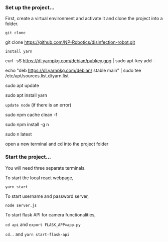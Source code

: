 ### Set up the project...

First, create a virtual environment and activate it and clone the project into a folder.

`git clone`

git clone https://github.com/NP-Robotics/disinfection-robot.git

`install yarn`

curl -sS https://dl.yarnpkg.com/debian/pubkey.gpg | sudo apt-key add -

echo "deb https://dl.yarnpkg.com/debian/ stable main" | sudo tee /etc/apt/sources.list.d/yarn.list

sudo apt update

sudo apt install yarn

`update node` (if there is an error)

sudo npm cache clean -f

sudo npm install -g n

sudo n latest

open a new terminal and cd into the project folder

### Start the project...

You will need three separate terminals.

To start the local react webpage,

`yarn start`

To start username and password server,

`node server.js`

To start flask API for camera functionalities,

`cd api` and `export FLASK_APP=app.py`

`cd..` and `yarn start-flask-api`
